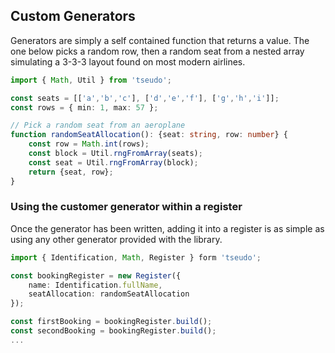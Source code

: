 ## Custom Generators

Generators are simply a self contained function that returns a value. The one below picks a random row, then a random seat from a nested array simulating a 3-3-3 layout found on most modern airlines.
```ts
import { Math, Util } from 'tseudo';

const seats = [['a','b','c'], ['d','e','f'], ['g','h','i']];
const rows = { min: 1, max: 57 };

// Pick a random seat from an aeroplane
function randomSeatAllocation(): {seat: string, row: number} {
    const row = Math.int(rows);
    const block = Util.rngFromArray(seats);
    const seat = Util.rngFromArray(block);
    return {seat, row};
}
```


### Using the customer generator within a register
Once the generator has been written, adding it into a register is as simple as using any other generator provided with the library.

```ts
import { Identification, Math, Register } form 'tseudo';

const bookingRegister = new Register({
    name: Identification.fullName,
    seatAllocation: randomSeatAllocation
});

const firstBooking = bookingRegister.build();
const secondBooking = bookingRegister.build();
...
```